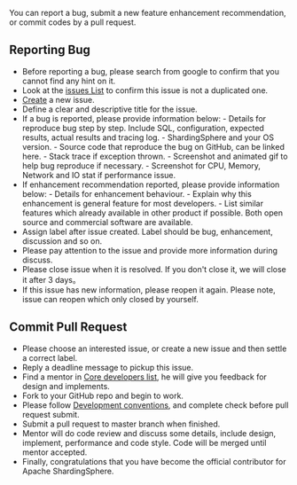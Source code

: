 You can report a bug, submit a new feature enhancement recommendation, or commit codes by a pull request.

## Reporting Bug

 - Before reporting a bug, please search from google to confirm that you cannot find any hint on it.
 - Look at the [issues List](https://github.com/apache/shardingsphere/issues) to confirm this issue is not a duplicated one.
 - [Create](https://github.com/apache/shardingsphere/issues/new) a new issue.
 - Define a clear and descriptive title for the issue.
 - If a bug is reported, please provide information below:
       - Details for reproduce bug step by step. Include SQL, configuration, expected results, actual results and tracing log.
       - ShardingSphere and your OS version.
       - Source code that reproduce the bug on GitHub, can be linked here.
       - Stack trace if exception thrown.
       - Screenshot and animated gif to help bug reproduce if necessary.
       - Screenshot for CPU, Memory, Network and IO stat if performance issue.
 - If enhancement recommendation reported, please provide information below:
       - Details for enhancement behaviour.
       - Explain why this enhancement is general feature for most developers.
       - List similar features which already available in other product if possible. Both open source and commercial software are available.
 - Assign label after issue created. Label should be bug, enhancement, discussion and so on.
 - Please pay attention to the issue and provide more information during discuss.
 - Please close issue when it is resolved. If you don't close it, we will close it after 3 days。
 - If this issue has new information, please reopen it again. Please note, issue can reopen which only closed by yourself.

## Commit Pull Request

 - Please choose an interested issue, or create a new issue and then settle a correct label.
 - Reply a deadline message to pickup this issue. 
 - Find a mentor in [Core developers list](https://shardingsphere.apache.org/community/en/team/), he will give you feedback for design and implements.
 - Fork to your GitHub repo and begin to work.
 - Please follow [Development conventions](https://shardingsphere.apache.org/community/en/involved/conduct/code/), and complete check before pull request submit.
 - Submit a pull request to master branch when finished.
 - Mentor will do code review and discuss some details, include design, implement, performance and code style. Code will be merged until mentor accepted.
 - Finally, congratulations that you have become the official contributor for Apache ShardingSphere.
